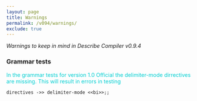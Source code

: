 ```yaml
---
layout: page
title: Warnings
permalink: /v094/warnings/
exclude: true
---
```

_Warnings to keep in mind in Describe Compiler v0.9.4_

### Grammar tests

<span style="color:#00CED1">In the grammar tests for version 1.0 Official the delimiter-mode dirrectives are missing.
This will result in errors in testing</span>

```
directives ->> delimiter-mode <<bi>>;;
```
